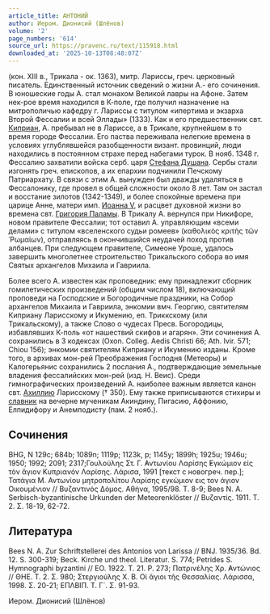 ```yaml
---
article_title: АНТОНИЙ
author: Иером. Дионисий (Шлёнов)
volume: '2'
page_numbers: '614'
source_url: https://pravenc.ru/text/115918.html
downloaded_at: '2025-10-13T08:48:07Z'
---
```


(кон. XIII в., Трикала - ок. 1363), митр. Лариссы, греч. церковный писатель. Единственный источник сведений о жизни А.- его сочинения. В юношеские годы А. стал монахом Великой лавры на Афоне. Затем нек-рое время находился в К-поле, где получил назначение на митрополичью кафедру г. Лариссы с титулом «ипертима и экзарха Второй Фессалии и всей Эллады» (1333). Как и его предшественник свт. [Киприан](https://pravenc.ru/text/Киприан.html), А. пребывал не в Лариссе, а в Трикале, крупнейшем в то время городе Фессалии. Его паства переживала нелегкие времена в условиях углублявшейся разобщенности визант. провинций, люди находились в постоянном страхе перед набегами турок. В нояб. 1348 г. Фессалию захватили войска серб. царя [Стефана Душана](<https://pravenc.ru/text/Стефана Душана.html>). Сербы стали изгонять греч. епископов, а их епархии подчинили Печскому Патриархату. В связи с этим А. вынужден был дважды удаляться в Фессалонику, где провел в общей сложности около 8 лет. Там он застал и восстание зилотов (1342-1349), и более спокойные времена при царице Анне, матери имп. [Иоанна V](<https://pravenc.ru/text/Иоанна V.html>), и расцвет духовной жизни во времена свт. [Григория Паламы](<https://pravenc.ru/text/Григорий Палама.html>). В Трикалу А. вернулся при Никифоре, новом правителе Фессалии; тот оставил А. управляющим «всеми делами» с титулом «вселенского судьи ромеев» (καθολικὸς κριτὴς τῶν ῾Ρωμαίων), отправляясь в окончившийся неудачей поход против албанцев. При следующем правителе, Симеоне Уроше, удалось завершить многолетнее строительство Трикальского собора во имя Святых архангелов Михаила и Гавриила.

Более всего А. известен как проповедник: ему принадлежит сборник гомилетических произведений (общим числом 18), включающий проповеди на Господские и Богородичные праздники, на Собор архангелов Михаила и Гавриила, энкомии вмч. Георгию, святителям Киприану Ларисскому и Икумению, еп. Триккскому (или Трикальскому), а также Слово о чудесах Пресв. Богородицы, избавлявших К-поль «от нашествий скифов и агарян». Эти сочинения А. сохранились в 3 кодексах (Oxon. Colleg. Aedis Christi 66; Ath. Ivir. 571; Chiou 156); энкомии святителям Киприану и Икумению изданы. Кроме того, в архивах мон-рей Преображения Господня (Метеоры) и Калогерьянис сохранились 2 послания А., подтверждающие земельные владения фессалийских мон-рей (изд. Н. Веис). Среди гимнографических произведений А. наиболее важным является канон свт. [Ахиллию](https://pravenc.ru/text/Ахиллию.html) Ларисскому († 350). Ему также приписываются стихиры и [славник](https://pravenc.ru/text/славник.html) на вечерне мученикам Акиндину, Пигасию, Аффонию, Елпидифору и Анемподисту (пам. 2 нояб.).

## Сочинения

BHG, N 129c; 684b; 1089n; 1119p; 1123k, p; 1145y; 1899h; 1925u; 1946u; 1950; 1992; 2091; 2317;Γουλούλης Στ. Γ. ̓Αντωνίου Λαρίσης ̓Εγκώμιον εἰς τὸν ἅγιον Κυπριανόν Λαρίσης. Λάρισα, 1991 [текст с новогреч. пер.]; Τατάγια Μ. Αντωνίου μητροπολίτου Λαρίσης εγκώμιον εις τον άγιον Οικουμένιον // Βυζαντινός Δόμος. Αθήνα, 1995/98. Τ. 8-9; Bees N. A. Serbisch-byzantinische Urkunden der Meteorenklöster // Βυζαντίς. 1911. Τ. 2. Σ. 18-19, 62-72.

## Литература

Bees N. A. Zur Schriftstellerei des Antonios von Larissa // BNJ. 1935/36. Bd. 12. S. 300-319; Beck. Kirche und theol. Literatur. S. 774; Petrides S. Hymnographi byzantini // ЕО. 1922. T. 21. P. 273; Πατρινέλης Χρ. ̓Αντώνιος // ΘΗΕ. Τ. 2. Σ. 980; Στεργιούλης Χ. Β. Οἱ ἅγιοι τῆς Θεσσαλίας. Λάρισσα, 1998. Σ. 20-21; ΕΠΛΒΙΠ. Τ. Γ´. Σ. 91-93.

Иером. Дионисий (Шлёнов)
